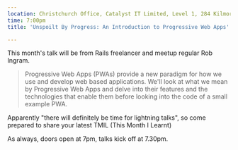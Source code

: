 ```yaml
---
location: Christchurch Office, Catalyst IT Limited, Level 1, 284 Kilmore St, Christchurch
time: 7:00pm
title: 'Unspoilt By Progress: An Introduction to Progressive Web Apps'

---
```


This month's talk will be from Rails freelancer and meetup regular Rob Ingram.

> Progressive Web Apps (PWAs) provide a new paradigm for how we use and develop web based applications. We'll look at what we mean by Progressive Web Apps and delve into their features and the technologies that enable them before looking into the code of a small example PWA.

Apparently "there will definitely be time for lightning talks", so come prepared to share your latest TMIL (This Month I Learnt)

As always, doors open at 7pm, talks kick off at 7.30pm.
